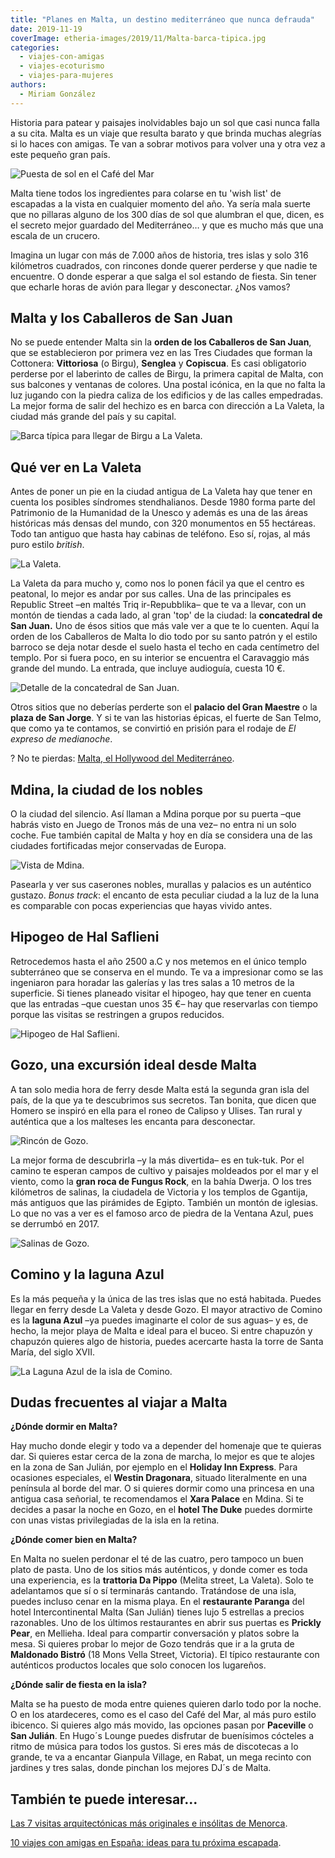 ```yaml
---
title: "Planes en Malta, un destino mediterráneo que nunca defrauda"
date: 2019-11-19
coverImage: etheria-images/2019/11/Malta-barca-tipica.jpg
categories: 
  - viajes-con-amigas
  - viajes-ecoturismo
  - viajes-para-mujeres
authors: 
  - Miriam González
---
```


Historia para patear y paisajes inolvidables bajo un sol que casi nunca falla a su cita. 
Malta es un viaje que resulta barato y que brinda muchas alegrías si lo haces con 
amigas. Te van a sobrar motivos para volver una y otra vez a este pequeño gran país. 

![Puesta de sol en el Café del Mar](etheria-images/2019/11/Malta-Cafe-del-mar-900x601.jpg "Puesta de sol en el © Café del Mar")

Malta tiene todos los ingredientes para colarse en tu 'wish list' de escapadas a la 
vista en cualquier momento del año. Ya sería mala suerte que no pillaras alguno de los 
300 días de sol que alumbran el que, dicen, es el secreto mejor guardado del 
Mediterráneo… y que es mucho más que una escala de un crucero. 

Imagina un lugar con más de 7.000 años de historia, tres islas y solo 316 kilómetros 
cuadrados, con rincones donde querer perderse y que nadie te encuentre. O donde esperar 
a que salga el sol estando de fiesta. Sin tener que echarle horas de avión para llegar y 
desconectar. ¿Nos vamos? 

## Malta y los Caballeros de San Juan

No se puede entender Malta sin la **orden de los Caballeros de San Juan**, que se 
establecieron por primera vez en las Tres Ciudades que forman la Cottonera: 
**Vittoriosa** (o Birgu), **Senglea** y **Copiscua**. Es casi obligatorio perderse por 
el laberinto de calles de Birgu, la primera capital de Malta, con sus balcones y 
ventanas de colores. Una postal icónica, en la que no falta la luz jugando con la piedra 
caliza de los edificios y de las calles empedradas. La mejor forma de salir del hechizo 
es en barca con dirección a La Valeta, la ciudad más grande del país y su capital. 

![Barca típica para llegar de Birgu a La Valeta.](etheria-images/2019/11/Malta-barca-tipica-900x584.jpg "Barca típica para llegar de Birgu a La Valeta. © Miriam González")

## Qué ver en La Valeta

Antes de poner un pie en la ciudad antigua de La Valeta hay que tener en cuenta los 
posibles síndromes stendhalianos. Desde 1980 forma parte del Patrimonio de la Humanidad 
de la Unesco y además es una de las áreas históricas más densas del mundo, con 320 
monumentos en 55 hectáreas. Todo tan antiguo que hasta hay cabinas de teléfono. Eso sí, 
rojas, al más puro estilo _british_. 

![La Valeta.](etheria-images/2019/11/Malta-La-Valeta-900x598.jpg "La Valeta. © Alexander Serzhantov.")

La Valeta da para mucho y, como nos lo ponen fácil ya que el centro es peatonal, lo 
mejor es andar por sus calles. Una de las principales es Republic Street –en maltés Triq 
ir-Repubblika– que te va a llevar, con un montón de tiendas a cada lado, al gran 'top' 
de la ciudad: la **concatedral de San Juan.** Uno de ésos sitios que más vale ver a que 
te lo cuenten. Aquí la orden de los Caballeros de Malta lo dio todo por su santo patrón 
y el estilo barroco se deja notar desde el suelo hasta el techo en cada centímetro del 
templo. Por si fuera poco, en su interior se encuentra el Caravaggio más grande del 
mundo. La entrada, que incluye audioguía, cuesta 10 €. 

![Detalle de la concatedral de San Juan.](etheria-images/2019/11/Malta-iglesia-de-San-Juan-Valeta-768x1024.jpg "Detalle de la concatedral de San Juan. © Miriam González")

Otros sitios que no deberías perderte son el **palacio del Gran Maestre** o la **plaza 
de San Jorge**. Y si te van las historias épicas, el fuerte de San Telmo, que como ya te 
contamos, se convirtió en prisión para el rodaje de _El expreso de medianoche_. 

? No te pierdas: [Malta, el Hollywood del 
Mediterráneo](https://etheriamagazine.com/2019/06/14/viajes-cine-malta-hollywood-mediterraneo/). 

## Mdina, la ciudad de los nobles

O la ciudad del silencio. Así llaman a Mdina porque por su puerta –que habrás visto en 
Juego de Tronos más de una vez– no entra ni un solo coche. Fue también capital de Malta 
y hoy en día se considera una de las ciudades fortificadas mejor conservadas de Europa. 

![Vista de Mdina.](etheria-images/2019/11/Malta-Mdina-900x514.jpg "Vista de Mdina. © VisitMalta")

Pasearla y ver sus caserones nobles, murallas y palacios es un auténtico gustazo. _Bonus 
track_: el encanto de esta peculiar ciudad a la luz de la luna es comparable con pocas 
experiencias que hayas vivido antes. 

## Hipogeo de Hal Saflieni

Retrocedemos hasta el año 2500 a.C y nos metemos en el único templo subterráneo que se 
conserva en el mundo. Te va a impresionar como se las ingeniaron para horadar las 
galerías y las tres salas a 10 metros de la superficie. Si tienes planeado visitar el 
hipogeo, hay que tener en cuenta que las entradas –que cuestan unos 35 €– hay que 
reservarlas con tiempo porque las visitas se restringen a grupos reducidos. 

![Hipogeo de Hal Saflieni.](etheria-images/2019/11/Malta-Hypogeum-900x912.jpg "Hipogeo de Hal Saflieni. © VisitMalta")

## Gozo, una excursión ideal desde Malta

A tan solo media hora de ferry desde Malta está la segunda gran isla del país, de la que 
ya te descubrimos sus secretos. Tan bonita, que dicen que Homero se inspiró en ella para 
el roneo de Calipso y Ulises. Tan rural y auténtica que a los malteses les encanta para 
desconectar. 

![Rincón de Gozo.](etheria-images/2019/11/Malta-rincon-Gozo-900x726.jpg "Rincón de Gozo. © François Kaiser")

La mejor forma de descubrirla –y la más divertida– es en tuk-tuk. Por el camino te 
esperan campos de cultivo y paisajes moldeados por el mar y el viento, como la **gran 
roca de Fungus Rock**, en la bahía Dwerja. O los tres kilómetros de salinas, la 
ciudadela de Victoria y los templos de Ggantija, más antiguos que las pirámides de 
Egipto. También un montón de iglesias. Lo que no vas a ver es el famoso arco de piedra 
de la Ventana Azul, pues se derrumbó en 2017. 

![Salinas de Gozo.](etheria-images/2019/11/Malta-Salinas-Gozo-900x600.jpg "Salinas de Gozo. © Miriam González")

## Comino y la laguna Azul

Es la más pequeña y la única de las tres islas que no está habitada. Puedes llegar en 
ferry desde La Valeta y desde Gozo. El mayor atractivo de Comino es la **laguna Azul** 
–ya puedes imaginarte el color de sus aguas– y es, de hecho, la mejor playa de Malta e 
ideal para el buceo. Si entre chapuzón y chapuzón quieres algo de historia, puedes 
acercarte hasta la torre de Santa María, del siglo XVII. 

![La Laguna Azul de la isla de Comino.](etheria-images/2019/11/Malta-comino-laguna-azul-900x508.jpg "La Laguna Azul de la isla de Comino.")

## Dudas frecuentes al viajar a Malta

**¿Dónde dormir en Malta?** 

Hay mucho donde elegir y todo va a depender del homenaje que te quieras dar. Si quieres 
estar cerca de la zona de marcha, lo mejor es que te alojes en la zona de San Julián, 
por ejemplo en el **Holiday Inn Express**. Para ocasiones especiales, el **Westin 
Dragonara**, situado literalmente en una península al borde del mar. O si quieres dormir 
como una princesa en una antigua casa señorial, te recomendamos el **Xara Palace** en 
Mdina. Si te decides a pasar la noche en Gozo, en el **hotel The Duke** puedes dormirte 
con unas vistas privilegiadas de la isla en la retina. 

**¿Dónde comer bien en Malta?** 

En Malta no suelen perdonar el té de las cuatro, pero tampoco un buen plato de pasta. 
Uno de los sitios más auténticos, y donde comer es toda una experiencia, es la 
**trattoria Da Pippo** (Melita street, La Valeta). Solo te adelantamos que sí o sí 
terminarás cantando. Tratándose de una isla, puedes incluso cenar en la misma playa. En 
el **restaurante Paranga** del hotel Intercontinental Malta (San Julián) tienes lujo 5 
estrellas a precios razonables. Uno de los últimos restaurantes en abrir sus puertas es 
**Prickly Pear**, en Mellieha. Ideal para compartir conversación y platos sobre la mesa. 
Si quieres probar lo mejor de Gozo tendrás que ir a la gruta de **Maldonado Bistró** (18 
Mons Vella Street, Victoria). El típico restaurante con auténticos productos locales que 
solo conocen los lugareños. 

**¿Dónde salir de fiesta en la isla?** 

Malta se ha puesto de moda entre quienes quieren darlo todo por la noche. O en los 
atardeceres, como es el caso del Café del Mar, al más puro estilo ibicenco. Si quieres 
algo más movido, las opciones pasan por **Paceville** o **San Julián**. En Hugo´s Lounge 
puedes disfrutar de buenísimos cócteles a ritmo de música para todos los gustos. Si eres 
más de discotecas a lo grande, te va a encantar Gianpula Village, en Rabat, un mega 
recinto con jardines y tres salas, donde pinchan los mejores DJ´s de Malta. 

## También te puede interesar...

[Las 7 visitas arquitectónicas más originales e insólitas de 
Menorca](https://etheriamagazine.com/2020/12/08/visitas-originales-de-arquitectura-en-menorca/). 

[10 viajes con amigas en España: ideas para tu próxima 
escapada](https://etheriamagazine.com/2019/02/06/viajes-con-amigas-en-espana/).
